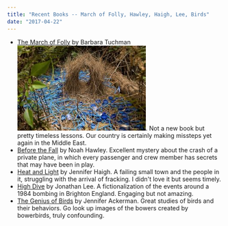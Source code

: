 ```yaml
---
title: "Recent Books -- March of Folly, Hawley, Haigh, Lee, Birds"
date: "2017-04-22"
---
```


- [The March of Folly](https://www.amazon.com/March-Folly-Troy-Vietnam-ebook/dp/B00589AYWW) by Barbara Tuchman[![](images/Satin-Bower-Bird-Nest-300x199.jpg)](http://theludwigs.com/2017/04/recent-books-march-of-folly-hawley-haigh-lee-birds/satin-bower-bird-nest/). Not a new book but pretty timeless lessons. Our country is certainly making missteps yet again in the Middle East.
- [Before the Fall](https://www.amazon.com/Before-Fall-Noah-Hawley-ebook/dp/B0151YQUTE) by Noah Hawley. Excellent mystery about the crash of a private plane, in which every passenger and crew member has secrets that may have been in play.
- [Heat and Light](https://www.amazon.com/Heat-Light-Novel-Jennifer-Haigh-ebook/dp/B00S569ME6) by Jennifer Haigh. A failing small town and the people in it, struggling with the arrival of fracking. I didn't love it but seems timely.
- [High Dive](https://www.amazon.com/High-Dive-novel-Jonathan-Lee-ebook/dp/B00ZNE44VY) by Jonathan Lee. A fictionalization of the events around a 1984 bombing in Brighton England. Engaging but not amazing.
- [The Genius of Birds](https://www.amazon.com/Genius-Birds-Jennifer-Ackerman-ebook/dp/B0125VU7LI) by Jennifer Ackerman. Great studies of birds and their behaviors. Go look up images of the bowers created by bowerbirds, truly confounding.
